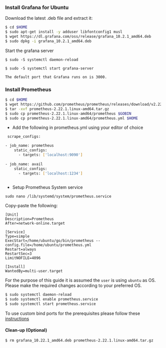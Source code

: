 ### Install Grafana for Ubuntu
Download the latest .deb file and extract it:

```sh
$ cd $HOME
$ sudo apt-get install -y adduser libfontconfig1 musl
$ wget https://dl.grafana.com/oss/release/grafana_10.2.1_amd64.deb
$ sudo dpkg -i grafana_10.2.1_amd64.deb
```

Start the grafana server
```
$ sudo -S systemctl daemon-reload

$ sudo -S systemctl start grafana-server

The default port that Grafana runs on is 3000. 
```
### Install Prometheus 

```sh
$ cd $HOME
$ wget https://github.com/prometheus/prometheus/releases/download/v2.22.1/prometheus-2.22.1.linux-amd64.tar.gz
$ tar -xvf prometheus-2.22.1.linux-amd64.tar.gz
$ sudo cp prometheus-2.22.1.linux-amd64/prometheus $GOBIN
$ sudo cp prometheus-2.22.1.linux-amd64/prometheus.yml $HOME
```

- Add the following in prometheus.yml using your editor of choice

```sh
 scrape_configs:

- job_name: prometheus
    static_configs:
      - targets: ['localhost:9090']
    
- job_name: avail
    static_configs:
      - targets: ['localhost:1234']
 
```
- Setup Prometheus System service
 ```
 sudo nano /lib/systemd/system/prometheus.service
 ```
 
 Copy-paste the following:
 
 ```
 [Unit]
Description=Prometheus
After=network-online.target

[Service]
Type=simple
ExecStart=/home/ubuntu/go/bin/prometheus --config.file=/home/ubuntu/prometheus.yml
Restart=always
RestartSec=3
LimitNOFILE=4096

[Install]
WantedBy=multi-user.target
 ```
For the purpose of this guide it is assumed the `user` is using `ubuntu` as OS. Please make the required changes according to your preferred OS.

```sh
$ sudo systemctl daemon-reload
$ sudo systemctl enable prometheus.service
$ sudo systemctl start prometheus.service
```

To use custom bind ports for the prerequisites please follow these [instructions](./custom_port.md) 

#### Clean-up (Optional)

```
$ rm grafana_10.22.1_amd64.deb prometheus-2.22.1.linux-amd64.tar.gz
```